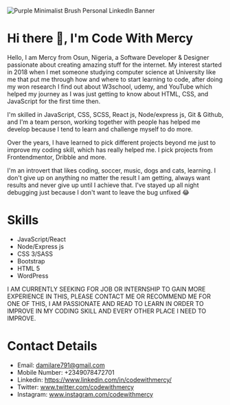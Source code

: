 ![Purple Minimalist Brush Personal LinkedIn Banner](https://user-images.githubusercontent.com/64808015/143513444-5fa8455b-deac-4bfe-bc30-ef47e1b36660.png)

# Hi there 👋, I'm Code With Mercy

Hello, I am Mercy from Osun, Nigeria, a Software Developer & Designer passionate about creating amazing stuff for the internet. My interest started in 2018 when I met someone studying computer science at University like me that put me through how and where to start learning to code, after doing my won research I find out about W3school, udemy, and YouTube which helped my journey as I was just getting to know about HTML, CSS, and JavaScript for the first time then.

I'm skilled in JavaScript, CSS, SCSS, React js, Node/express js, Git & Github, and I'm a team person, working together with people has helped me develop because I tend to learn and challenge myself to do more.

Over the years, I have learned to pick different projects beyond me just to improve my coding skill, which has really helped me. I pick projects from Frontendmentor, Dribble and more.

I'm an introvert that likes coding, soccer, music, dogs and cats, learning. I don't give up on anything no matter the result I am getting, always want results and never give up until I achieve that. I've stayed up all night debugging just because I don't want to leave the bug unfixed 😂

# Skills

- JavaScript/React 
- Node/Express js 
- CSS 3/SASS
- Bootstrap
- HTML 5
- WordPress

I AM CURRENTLY SEEKING FOR JOB OR INTERNSHIP TO GAIN MORE EXPERIENCE IN THIS, PLEASE CONTACT ME OR RECOMMEND ME FOR ONE OF THIS, I AM PASSIONATE AND READ TO LEARN IN ORDER TO IMPROVE IN MY CODING SKILL AND EVERY OTHER PLACE I NEED TO IMPROVE.

# Contact Details

- Email: damilare791@gmail.com
- Mobile Number: +2349078472701
- Linkedin: https://www.linkedin.com/in/codewithmercy/
- Twitter: www.twitter.com/codewithmercy
- Instagram: www.instagram.com/codewithmercy
